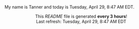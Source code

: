 My name is Tanner and today is Tuesday, April 29, 8:47 AM EDT.

<p align="center">This <i>README</i> file is generated <b>every 3 hours</b>!</br>Last refresh: Tuesday, April 29, 8:47 AM EDT<br /></p>
